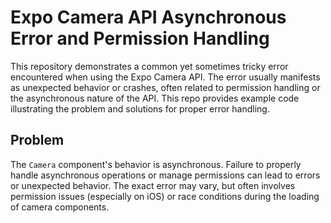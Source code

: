 # Expo Camera API Asynchronous Error and Permission Handling

This repository demonstrates a common yet sometimes tricky error encountered when using the Expo Camera API.  The error usually manifests as unexpected behavior or crashes, often related to permission handling or the asynchronous nature of the API. This repo provides example code illustrating the problem and solutions for proper error handling.

## Problem

The `Camera` component's behavior is asynchronous. Failure to properly handle asynchronous operations or manage permissions can lead to errors or unexpected behavior.  The exact error may vary, but often involves permission issues (especially on iOS) or race conditions during the loading of camera components.